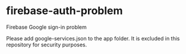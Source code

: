 # firebase-auth-problem
Firebase Google sign-in problem

Please add google-services.json to the app folder. It is excluded in this repository for security purposes.
